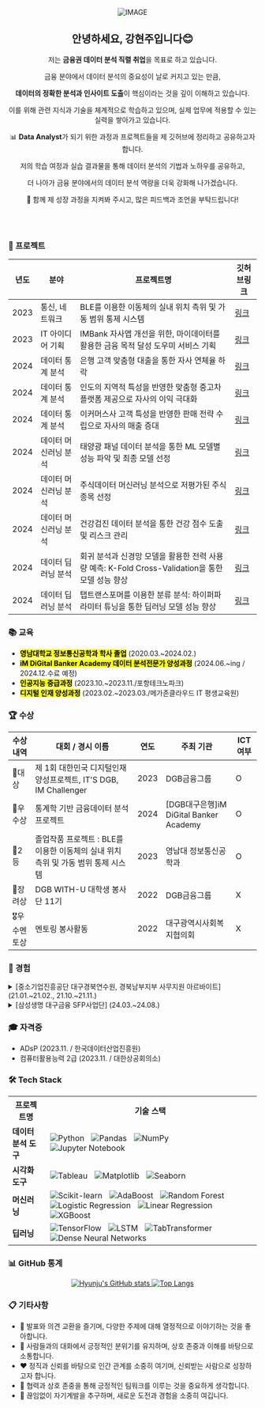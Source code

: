 <div align="center">

  ![IMAGE](https://github.com/user-attachments/assets/d71f957d-6454-4701-a5b4-73fa77a2c0f3)

<h2 align="center">안녕하세요, 강현주입니다😊</h2>

<p align="center">저는 <strong>금융권 데이터 분석 직렬 취업</strong>을 목표로 하고 있습니다.</p>

<p align="center">금융 분야에서 데이터 분석의 중요성이 날로 커지고 있는 만큼,</p>

<p align="center"><strong>데이터의 정확한 분석과 인사이트 도출</strong>이 핵심이라는 것을 깊이 이해하고 있습니다.</p>

<p align="center">이를 위해 관련 지식과 기술을 체계적으로 학습하고 있으며, 실제 업무에 적용할 수 있는 실력을 쌓아가고 있습니다.</p>

<p align="center">📊 <strong>Data Analyst</strong>가 되기 위한 과정과 프로젝트들을 제 깃허브에 정리하고 공유하고자 합니다.</p>

<p align="center">저의 학습 여정과 실습 결과물을 통해 데이터 분석의 기법과 노하우를 공유하고,</p>

<p align="center">더 나아가 금융 분야에서의 데이터 분석 역량을 더욱 강화해 나가겠습니다.</p>

<p align="center">🚀 함께 제 성장 과정을 지켜봐 주시고, 많은 피드백과 조언을 부탁드립니다!</p>
 <br>
 <br>

</div> 

### 🚀 프로젝트
| 년도| 분야| 프로젝트명| 깃허브링크 |
| --- | --- | ---- | --------- |
| 2023 | 통신, 네트워크 | BLE를 이용한 이동체의 실내 위치 측위 및 가동 범위 통제 시스템 | [링크](https://www.naver.com) |
| 2023 | IT 아이디어 기획 | IMBank 자사앱 개선을 위한, 마이데이터를 활용한 금융 목적 달성 도우미 서비스 기획 | [링크](https://www.naver.com) |
| 2024 | 데이터 통계 분석 | 은행 고객 맞춤형 대출을 통한 자사 연체율 하락 | [링크](https://www.naver.com) |
| 2024 | 데이터 통계 분석 | 인도의 지역적 특성을 반영한 맞춤형 중고차 플랫폼 제공으로 자사의 이익 극대화 | [링크](https://www.naver.com) |
| 2024 | 데이터 통계 분석 | 이커머스사 고객 특성을 반영한 판매 전략 수립으로 자사의 매출 증대 | [링크](https://www.naver.com) |
| 2024 | 데이터 머신러닝 분석 | 태양광 패널 데이터 분석을 통한 ML 모델별 성능 파악 및 최종 모델 선정 | [링크](https://www.naver.com) |
| 2024 | 데이터 머신러닝 분석 | 주식데이터 머신러닝 분석으로 저평가된 주식 종목 선정 | [링크](https://www.naver.com) |
| 2024 | 데이터 머신러닝 분석 | 건강검진 데이터 분석을 통한 건강 점수 도출 및 리스크 관리 | [링크](https://www.naver.com) |
| 2024 | 데이터 딥러닝 분석 | 회귀 분석과 신경망 모델을 활용한 전력 사용량 예측: K-Fold Cross-Validation을 통한 모델 성능 향상 | [링크](https://www.naver.com) |
| 2024 | 데이터 딥러닝 분석 | 탭트랜스포머를 이용한 분류 분석: 하이퍼파라미터 튜닝을 통한 딥러닝 모델 성능 향상 | [링크](https://www.naver.com) |

### 📚 교육
- <mark><strong>영남대학교 정보통신공학과 학사 졸업</strong></mark> (2020.03.~2024.02.)
- <mark><strong>iM DiGital Banker Academy 데이터 분석전문가 양성과정</strong></mark> (2024.06.~ing / 2024.12.수료 예정)
- <mark><strong>인공지능 중급과정</strong></mark> (2023.10.~2023.11./포항테크노파크)
- <mark><strong>디지털 인재 양성과정</strong></mark> (2023.02.~2023.03./메가존클라우드 IT 평생교육원)

### 🏆 수상
| 수상 내역 | 대회 / 경시 이름 | 연도 | 주최 기관 | ICT 여부 |
| -------- | ---------------- | ---- | ---------- | -------- |
| 🥇대상 | 제 1회 대한민국 디지털인재양성프로젝트, IT'S DGB, IM Challenger | 2023 | DGB금융그룹 | O |
| 🥇우수상 | 통계학 기반 금융데이터 분석 프로젝트 | 2024 | [DGB대구은행]iM DiGital Banker Academy | O |
| 🥈2등 | 졸업작품 프로젝트 : BLE를 이용한 이동체의 실내 위치 측위 및 가동 범위 통제 시스템 | 2023 | 영남대 정보통신공학과 | O |
| 🥉장려상 | DGB WITH-U 대학생 봉사단 11기 | 2022 | DGB금융그룹 | X |
| 🎖️우수멘토상 | 멘토링 봉사활동 | 2022 | 대구광역시사회복지협의회 | X |

### 💼 경험

<details>
  <summary>[중소기업진흥공단 대구경북연수원, 경북남부지부 사무지원 아르바이트] (21.01.~21.02., 21.10.~21.11.)</summary>
  
  **1. 역할**  
  - 패키지 지원 사업 프로젝트에 지원한 330개의 스타트업 데이터 관리  
  - 기업 임원진과의 유·무선상의 의사소통 및 응대  
  - 기업 선정 심의 지원(부동산등기부등본, 재무제표증명서 등 자료 출력 후 파일철 구성)  
  - 일정 및 제출 서류 안내 문자, 메일 송·수신  
  - 문서고 서류 정리  

  **2. 성과**  
  - 패키지 지원 프로젝트 심의 과정 간 민원 응대를 성공적으로 마무리  

  **3. 발휘 역량**  
  - 엑셀, 한글 활용을 통한 문서 작업 능력  
  - 유·무선상 민원 응대를 통한 의사소통 능력  
  - 적극적이고 긍정적인 막내 역할로 부서 내 밝은 분위기 조성

</details>

<details>
  <summary>[삼성생명 대구금융 SFP사업단] (24.03.~24.08.)</summary>
  
  **1. 역할**  
  - 보험 상품의 판매 및 고객 관리  
  - 고객 요구에 맞춘 맞춤형 보험 솔루션 제공  
  - 보험 계약 체결 및 후속 관리 업무 수행  
  - 보험 상품 관련 상담 및 정보 제공  
  - 보험 클레임 처리 및 고객 피드백 대응  

  **2. 성과**  
  - 신인 더블 루키상 수상  
  - 스타 클래스 클럽 상 수상  

  **3. 발휘 역량**  
  - 고객 요구를 이해하고 분석하여 적합한 보험 상품 제안  
  - 강력한 대인 관계 및 소통 능력을 통한 신뢰 구축  
  - 효과적인 문제 해결 및 신속한 대응 능력  
  - 전문성과 신뢰를 바탕으로 고객과의 장기적인 관계 유지  
  - 정확하고 신속한 업무 처리로 고객 만족도 향상 

</details>

### 🎓 자격증
- ADsP (2023.11. / 한국데이터산업진흥원)
- 컴퓨터활용능력 2급 (2023.11. / 대한상공회의소)

### 🛠️ Tech Stack

<table>
  <tr>
    <th>프로젝트명</th>
    <th>기술 스택</th>
  </tr>
  <tr>
    <td><strong>데이터 분석 도구</strong></td>
    <td>
      <img src="https://img.shields.io/badge/Python-3776AB?style=for-the-badge&logo=Python&logoColor=white" alt="Python" style="margin: 0 5px;">
      <img src="https://img.shields.io/badge/Pandas-150458?style=for-the-badge&logo=Pandas&logoColor=white" alt="Pandas" style="margin: 0 5px;">
      <img src="https://img.shields.io/badge/NumPy-013243?style=for-the-badge&logo=NumPy&logoColor=white" alt="NumPy" style="margin: 0 5px;">
      <img src="https://img.shields.io/badge/Jupyter%20Notebook-F37626?style=for-the-badge&logo=Jupyter&logoColor=white" alt="Jupyter Notebook" style="margin: 0 5px;">
    </td>
  </tr>
  <tr>
    <td><strong>시각화 도구</strong></td>
    <td>
      <img src="https://img.shields.io/badge/Tableau-E97627?style=for-the-badge&logo=Tableau&logoColor=white" alt="Tableau" style="margin: 0 5px;">
      <img src="https://img.shields.io/badge/Matplotlib-003B57?style=for-the-badge&logo=Matplotlib&logoColor=white" alt="Matplotlib" style="margin: 0 5px;">
      <img src="https://img.shields.io/badge/Seaborn-008080?style=for-the-badge&logo=Seaborn&logoColor=white" alt="Seaborn" style="margin: 0 5px;">
    </td>
  </tr>
  <tr>
    <td><strong>머신러닝</strong></td>
    <td>
      <img src="https://img.shields.io/badge/Scikit--learn-F7931E?style=for-the-badge&logo=Scikit-learn&logoColor=white" alt="Scikit-learn" style="margin: 0 5px;">
      <img src="https://img.shields.io/badge/AdaBoost-FFB600?style=for-the-badge&logo=undefined&logoColor=white" alt="AdaBoost" style="margin: 0 5px;">
      <img src="https://img.shields.io/badge/Random%20Forest-00A859?style=for-the-badge&logo=undefined&logoColor=white" alt="Random Forest" style="margin: 0 5px;">
      <img src="https://img.shields.io/badge/Logistic%20Regression-0072CE?style=for-the-badge&logo=undefined&logoColor=white" alt="Logistic Regression" style="margin: 0 5px;">
      <img src="https://img.shields.io/badge/Linear%20Regression-0072CE?style=for-the-badge&logo=undefined&logoColor=white" alt="Linear Regression" style="margin: 0 5px;">
      <img src="https://img.shields.io/badge/XGBoost-FF9900?style=for-the-badge&logo=XGBoost&logoColor=white" alt="XGBoost" style="margin: 0 5px;">
    </td>
  </tr>
  <tr>
    <td><strong>딥러닝</strong></td>
    <td>
      <img src="https://img.shields.io/badge/TensorFlow-FF6F00?style=for-the-badge&logo=TensorFlow&logoColor=white" alt="TensorFlow" style="margin: 0 5px;">
      <img src="https://img.shields.io/badge/LSTM-FF6F00?style=for-the-badge&logo=undefined&logoColor=white" alt="LSTM" style="margin: 0 5px;">
      <img src="https://img.shields.io/badge/TabTransformer-8C8C8C?style=for-the-badge&logo=undefined&logoColor=white" alt="TabTransformer" style="margin: 0 5px;">
      <img src="https://img.shields.io/badge/Dense%20Neural%20Networks-0072CE?style=for-the-badge&logo=undefined&logoColor=white" alt="Dense Neural Networks" style="margin: 0 5px;">
    </td>
  </tr>
</table>

### 📊 GitHub 통계

<p align="center">
  <a href="https://github.com/hamboong">
    <img src="https://github-readme-stats.vercel.app/api?username=hamboong&theme=solarized-light&show_icons=true&hide=contribs,prs&cache_seconds=1800" alt="Hyunju's GitHub stats" />
  </a>
  <a href="https://github.com/hamboong">
    <img src="https://github-readme-stats.vercel.app/api/top-langs/?username=hamboong&layout=compact&theme=solarized-light" alt="Top Langs" />
  </a>
</p>

### 📋 기타사항

- 🌱 발표와 의견 교환을 즐기며, 다양한 주제에 대해 열정적으로 이야기하는 것을 좋아합니다.
- 💬 사람들과의 대화에서 긍정적인 분위기를 유지하며, 상호 존중과 이해를 바탕으로 소통합니다.
- ❤️ 정직과 신뢰를 바탕으로 인간 관계를 소중히 여기며, 신뢰받는 사람으로 성장하고자 합니다.
- 🤝 협력과 상호 존중을 통해 긍정적인 팀워크를 이루는 것을 중요하게 생각합니다.
- 🌟 끊임없이 자기계발을 추구하며, 새로운 도전과 경험을 소중히 여깁니다.

